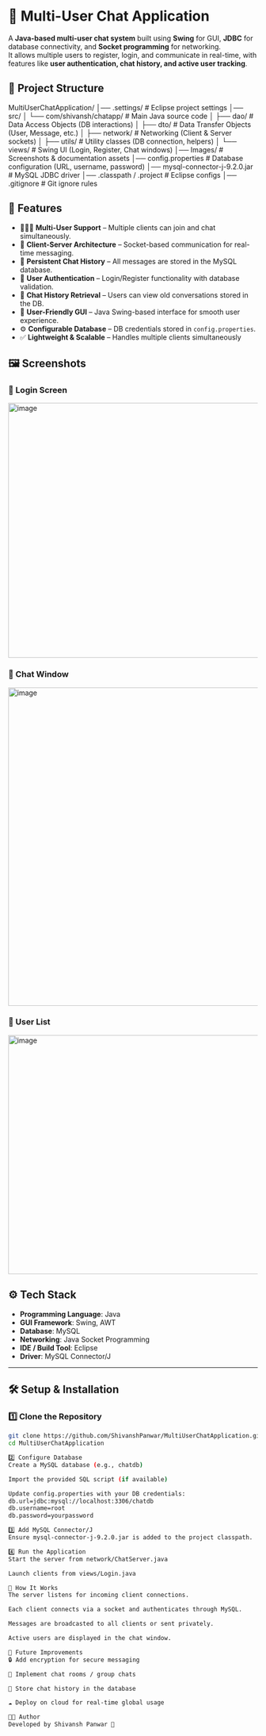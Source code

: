 # 💬 Multi-User Chat Application

A **Java-based multi-user chat system** built using **Swing** for GUI, **JDBC** for database connectivity, and **Socket programming** for networking.  
It allows multiple users to register, login, and communicate in real-time, with features like **user authentication, chat history, and active user tracking**.

## 📂 Project Structure

MultiUserChatApplication/
│── .settings/ # Eclipse project settings
│── src/
│ └── com/shivansh/chatapp/  # Main Java source code
│ ├── dao/  # Data Access Objects (DB interactions)
│ ├── dto/  # Data Transfer Objects (User, Message, etc.)
│ ├── network/  # Networking (Client & Server sockets)
│ ├── utils/  # Utility classes (DB connection, helpers)
│ └── views/  # Swing UI (Login, Register, Chat windows)
│── Images/  # Screenshots & documentation assets
│── config.properties  # Database configuration (URL, username, password)
│── mysql-connector-j-9.2.0.jar  # MySQL JDBC driver
│── .classpath / .project # Eclipse configs
│── .gitignore # Git ignore rules

## 🚀 Features

- 🧑‍🤝‍🧑 **Multi-User Support** – Multiple clients can join and chat simultaneously.  
- 📡 **Client-Server Architecture** – Socket-based communication for real-time messaging.  
- 💾 **Persistent Chat History** – All messages are stored in the MySQL database.  
- 🔑 **User Authentication** – Login/Register functionality with database validation.  
- 📝 **Chat History Retrieval** – Users can view old conversations stored in the DB.  
- 🎨 **User-Friendly GUI** – Java Swing-based interface for smooth user experience.  
- ⚙️ **Configurable Database** – DB credentials stored in `config.properties`.  
- ✅ **Lightweight & Scalable** – Handles multiple clients simultaneously  

## 🖼️ Screenshots  

### 🔹 Login Screen  
<img width="806" height="514" alt="image" src="https://github.com/user-attachments/assets/6f505208-cedd-4a0c-b749-66b09c1a266a" />

### 🔹 Chat Window  
<img width="1271" height="642" alt="image" src="https://github.com/user-attachments/assets/c8b19350-236b-457f-b764-d39e3be2b6e8" />


### 🔹 User List  
<img width="1017" height="482" alt="image" src="https://github.com/user-attachments/assets/e0097fa0-a180-4469-8782-fc8054552704" />


## ⚙️ Tech Stack

- **Programming Language**: Java  
- **GUI Framework**: Swing, AWT  
- **Database**: MySQL  
- **Networking**: Java Socket Programming  
- **IDE / Build Tool**: Eclipse  
- **Driver**: MySQL Connector/J  

---

## 🛠️ Setup & Installation  

### 1️⃣ Clone the Repository  
```bash
git clone https://github.com/ShivanshPanwar/MultiUserChatApplication.git
cd MultiUserChatApplication

2️⃣ Configure Database
Create a MySQL database (e.g., chatdb)

Import the provided SQL script (if available)

Update config.properties with your DB credentials:
db.url=jdbc:mysql://localhost:3306/chatdb
db.username=root
db.password=yourpassword

3️⃣ Add MySQL Connector/J
Ensure mysql-connector-j-9.2.0.jar is added to the project classpath.

4️⃣ Run the Application
Start the server from network/ChatServer.java

Launch clients from views/Login.java

📖 How It Works
The server listens for incoming client connections.

Each client connects via a socket and authenticates through MySQL.

Messages are broadcasted to all clients or sent privately.

Active users are displayed in the chat window.

🎯 Future Improvements
🔒 Add encryption for secure messaging

💬 Implement chat rooms / group chats

📝 Store chat history in the database

☁️ Deploy on cloud for real-time global usage

👨‍💻 Author
Developed by Shivansh Panwar 🚀
